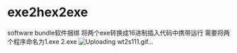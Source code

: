 # exe2hex2exe
software bundle软件捆绑
将两个exe转换成16进制插入代码中携带运行
需要将两个程序命名为1.exe 2.exe
![Uploading wt2s111.gif…]()

